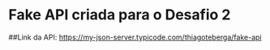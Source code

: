 # Fake API criada para o Desafio 2

##Link da API:
https://my-json-server.typicode.com/thiagoteberga/fake-api
